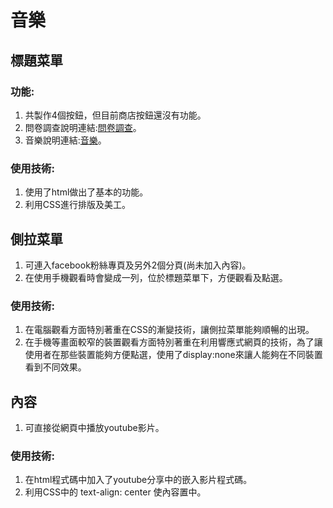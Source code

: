 # 音樂

## 標題菜單
### 功能:
1. 共製作4個按鈕，但目前商店按鈕還沒有功能。
2. 問卷調查說明連結:[問卷調查](quetion.md)。
3. 音樂說明連結:[音樂](music.md)。
### 使用技術:
1. 使用了html做出了基本的功能。
2. 利用CSS進行排版及美工。

## 側拉菜單
1. 可連入facebook粉絲專頁及另外2個分頁(尚未加入內容)。
2. 在使用手機觀看時會變成一列，位於標題菜單下，方便觀看及點選。
### 使用技術:
1. 在電腦觀看方面特別著重在CSS的漸變技術，讓側拉菜單能夠順暢的出現。
2. 在手機等畫面較窄的裝置觀看方面特別著重在利用響應式網頁的技術，為了讓使用者在那些裝置能夠方便點選，使用了display:none來讓人能夠在不同裝置看到不同效果。

## 內容
1. 可直接從網頁中播放youtube影片。
### 使用技術:
1. 在html程式碼中加入了youtube分享中的嵌入影片程式碼。
2. 利用CSS中的 text-align: center 使內容置中。
